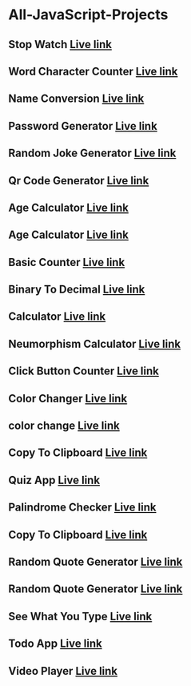 # All-JavaScript-Projects

## Stop Watch [Live link](https://stop-watch-java-script.vercel.app/)
## Word Character Counter [Live link](https://word-character-counter-java-script-4agy.vercel.app/)
## Name Conversion [Live link](https://name-conversion-javascript.vercel.app/)
## Password Generator [Live link](https://password-generator-sandy-one.vercel.app/)
## Random Joke Generator [Live link](https://random-joke-generator-java-script-zo52.vercel.app/)
## Qr Code Generator [Live link](https://qr-generator-js-pb1v.vercel.app/)
## Age Calculator [Live link](https://age-calculator-java-script-x9ql.vercel.app/)
## Age Calculator [Live link](https://age-calculator-ruby.vercel.app/)
## Basic Counter [Live link](https://basic-counter-javascript.vercel.app/)
## Binary To Decimal [Live link](https://binary2decimal-javascript.vercel.app/)
## Calculator [Live link](https://basic-calculator-javascript.vercel.app/)
## Neumorphism Calculator [Live link](https://neumorphism-calculator-javascript.vercel.app/)
## Click Button Counter [Live link](https://click-the-button-javascript.vercel.app/)
## Color Changer [Live link](https://colorchanger-ten.vercel.app/)
## color change [Live link](https://color-changer-javascript.vercel.app/)
## Copy To Clipboard [Live link](https://copy-to-clipboard-javascript.vercel.app/)
## Quiz App [Live link](https://quizapp-javascript.vercel.app/)
## Palindrome Checker [Live link](https://palindrome-checker-java-scrip.vercel.app/)
## Copy To Clipboard [Live link](https://copy-to-clipboard-javascript-kk.vercel.app/)
## Random Quote Generator [Live link](https://random-quote-generator-java-script-th8r.vercel.app/)
## Random Quote Generator [Live link](https://random-quote-generator-javascript.vercel.app/)
## See What You Type  [Live link](https://see-what-you-type-javascript.vercel.app/)
## Todo App [Live link](https://to-do-app-javascript.vercel.app/)
## Video Player [Live link](https://video-player-javascript-pi.vercel.app/)
